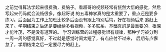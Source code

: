 之前觉得算法学起来很费劲，费脑子。看超哥的视频经常有恍然大悟的感觉，然后写起来代码就会流畅很多，像超哥说
的五毒神掌真的是太重要了，重点还是要多练习。后面因为工作上加班比较多后面没有跟上特别后悔，好在视频后来
追赶上来了。学期结束之后还是要继续多看视频，多多联系，基础真的是最重要的，根深才能叶茂，不是没有道理的。
学习训练营的过程感觉很有规律，那种学习被分到一周一周的感觉真好，不过就是感觉时间太短了，有点应付不过来，
后期有点懈怠了，学期结束之后一定要尽力的赶上。
